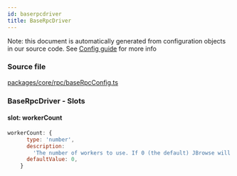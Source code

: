 ```yaml
---
id: baserpcdriver
title: BaseRpcDriver
---
```


Note: this document is automatically generated from configuration objects in our
source code. See [Config guide](/docs/config_guide) for more info

### Source file

[packages/core/rpc/baseRpcConfig.ts](https://github.com/GMOD/jbrowse-components/blob/main/packages/core/rpc/baseRpcConfig.ts)

### BaseRpcDriver - Slots

#### slot: workerCount

```js
workerCount: {
      type: 'number',
      description:
        'The number of workers to use. If 0 (the default) JBrowse will decide how many workers to use.',
      defaultValue: 0,
    }
```

